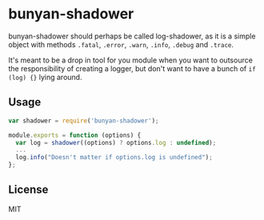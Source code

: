 # bunyan-shadower

bunyan-shadower should perhaps be called log-shadower, as it is a simple
object with methods `.fatal`, `.error`, `.warn`, `.info`, `.debug` and `.trace`.

It's meant to be a drop in tool for you module when you want to outsource the responsibility of creating a logger, but don't want to have a bunch of `if (log) {}` lying around.

## Usage

```Javascript
var shadower = require('bunyan-shadower');

module.exports = function (options) {
  var log = shadower((options) ? options.log : undefined);
  ...
  log.info("Doesn't matter if options.log is undefined");
};
```

## License

MIT
